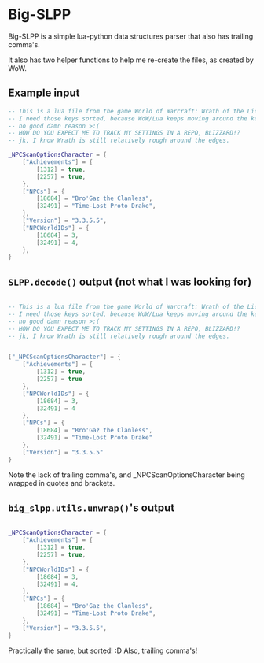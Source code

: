 # Big-SLPP

Big-SLPP is a simple lua-python data structures parser that also has trailing comma's.

It also has two helper functions to help me re-create the files, as created by WoW.

## Example input

```lua
-- This is a lua file from the game World of Warcraft: Wrath of the Lich King
-- I need those keys sorted, because WoW/Lua keeps moving around the keys for
-- no good damn reason >:(
-- HOW DO YOU EXPECT ME TO TRACK MY SETTINGS IN A REPO, BLIZZARD!?
-- jk, I know Wrath is still relatively rough around the edges.

_NPCScanOptionsCharacter = {
	["Achievements"] = {
		[1312] = true,
		[2257] = true,
	},
	["NPCs"] = {
		[18684] = "Bro'Gaz the Clanless",
		[32491] = "Time-Lost Proto Drake",
	},
	["Version"] = "3.3.5.5",
	["NPCWorldIDs"] = {
		[18684] = 3,
		[32491] = 4,
	},
}

```

## `SLPP.decode()` output (not what I was looking for)

```lua

-- This is a lua file from the game World of Warcraft: Wrath of the Lich King
-- I need those keys sorted, because WoW/Lua keeps moving around the keys for
-- no good damn reason >:(
-- HOW DO YOU EXPECT ME TO TRACK MY SETTINGS IN A REPO, BLIZZARD!?
-- jk, I know Wrath is still relatively rough around the edges.


["_NPCScanOptionsCharacter"] = {
	["Achievements"] = {
		[1312] = true,
		[2257] = true
	},
	["NPCWorldIDs"] = {
		[18684] = 3,
		[32491] = 4
	},
	["NPCs"] = {
		[18684] = "Bro'Gaz the Clanless",
		[32491] = "Time-Lost Proto Drake"
	},
	["Version"] = "3.3.5.5"
}

```

Note the lack of trailing comma's, and _NPCScanOptionsCharacter being wrapped
in quotes and brackets.

## `big_slpp.utils.unwrap()`'s output

```lua

_NPCScanOptionsCharacter = {
	["Achievements"] = {
		[1312] = true,
		[2257] = true,
	},
	["NPCWorldIDs"] = {
		[18684] = 3,
		[32491] = 4,
	},
	["NPCs"] = {
		[18684] = "Bro'Gaz the Clanless",
		[32491] = "Time-Lost Proto Drake",
	},
	["Version"] = "3.3.5.5",
}
```

Practically the same, but sorted! :D
Also, trailing comma's!
